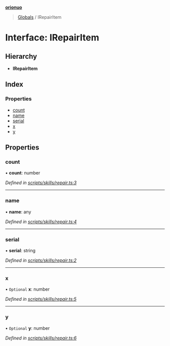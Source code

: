 **[orionuo](../README.md)**

> [Globals](../globals.md) / IRepairItem

# Interface: IRepairItem

## Hierarchy

* **IRepairItem**

## Index

### Properties

* [count](irepairitem.md#count)
* [name](irepairitem.md#name)
* [serial](irepairitem.md#serial)
* [x](irepairitem.md#x)
* [y](irepairitem.md#y)

## Properties

### count

•  **count**: number

*Defined in [scripts/skills/repair.ts:3](https://github.com/msviha/orionuo/blob/692d718/src/scripts/skills/repair.ts#L3)*

___

### name

•  **name**: any

*Defined in [scripts/skills/repair.ts:4](https://github.com/msviha/orionuo/blob/692d718/src/scripts/skills/repair.ts#L4)*

___

### serial

•  **serial**: string

*Defined in [scripts/skills/repair.ts:2](https://github.com/msviha/orionuo/blob/692d718/src/scripts/skills/repair.ts#L2)*

___

### x

• `Optional` **x**: number

*Defined in [scripts/skills/repair.ts:5](https://github.com/msviha/orionuo/blob/692d718/src/scripts/skills/repair.ts#L5)*

___

### y

• `Optional` **y**: number

*Defined in [scripts/skills/repair.ts:6](https://github.com/msviha/orionuo/blob/692d718/src/scripts/skills/repair.ts#L6)*
